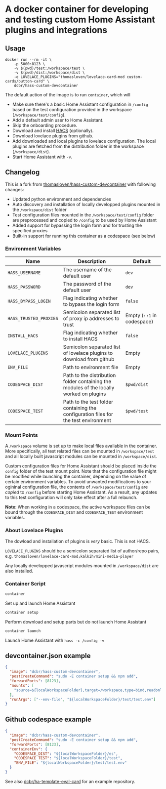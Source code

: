 # A docker container for developing and testing custom Home Assistant plugins and integrations

## Usage

```
docker run --rm -it \
    -p 5000:8123 \
    -v $(pwd)/test:/workspace/test \
    -v $(pwd)/dist:/workspace/dist \
    -e LOVELACE_PLUGINS="thomasloven/lovelace-card-mod custom-cards/button-card" \
    dcbr/hass-custom-devcontainer
```

The default action of the image is to run `container`, which will
- Make sure there's a basic Home Assistant configuration in `/config` based on the test configuration provided in the workspace (`/workspace/test/config`).
- Add a default admin user to Home Assistant.
- Skip the onboarding procedure.
- Download and install [HACS](https://hacs.xyz) (optionally).
- Download lovelace plugins from github.
- Add downloaded and local plugins to lovelace configuration. The local plugins are fetched from the distribution folder in the workspace (`/workspace/dist`).
- Start Home Assistant with `-v`.

## Changelog

This is a fork from [thomasloven/hass-custom-devcontainer](https://github.com/thomasloven/hass-custom-devcontainer) with following changes:
  - Updated python environment and dependencies
  - Auto discovery and installation of locally developped plugins mounted in the `/workspace/dist` folder
  - Test configuration files mounted in the `/workspace/test/config` folder are preprocessed and copied to `/config` to be used by Home Assistant
  - Added support for bypassing the login form and for trusting the specified proxies
  - Built-in support for running this container as a codespace (see below)

### Environment Variables

| Name | Description | Default |
|---|---|---|
| `HASS_USERNAME` | The username of the default user | `dev` |
| `HASS_PASSWORD` | The password of the default user | `dev` |
| `HASS_BYPASS_LOGIN` | Flag indicating whether to bypass the login form | `false` |
| `HASS_TRUSTED_PROXIES` | Semicolon separated list of proxy ip addresses to trust | Empty (`::1` in codespace) |
| `INSTALL_HACS` | Flag indicating whether to install HACS | `false` |
| `LOVELACE_PLUGINS` | Semicolon separated list of lovelace plugins to download from github | Empty |
| `ENV_FILE` | Path to environment file | Empty |
| `CODESPACE_DIST` | Path to the distribution folder containing the modules of the locally worked on plugins | `$pwd/dist` |
| `CODESPACE_TEST` | Path to the test folder containing the configuration files for the test environment | `$pwd/test` |

### Mount Points

A `/workspace` volume is set up to make local files available in the container. More specifically, all test related files
can be mounted in `/workspace/test` and all locally built javascript modules can be mounted in `/workspace/dist`.

Custom configuration files for Home Assistant should be placed inside the `config` folder of the test mount point.
Note that the configuration file might be modified while launching the container, depending on the value of certain
environment variables. To avoid unwanted modifications to your ogininal configuration file, the contents of
`/workspace/test/config` are *copied* to `/config` before starting Home Assistant. As a result, any updates to this
test configuration will only take effect after a full relaunch.

**Note**: When working in a codespace, the active workspace files can be bound through the `CODESPACE_DIST` and
`CODESPACE_TEST` environment variables.

### About Lovelace Plugins
The dowload and installation of plugins is *very* basic. This is not HACS.

`LOVELACE_PLUGINS` should be a semicolon separated list of author/repo pairs, e.g. `thomasloven/lovelace-card-mod;kalkih/mini-media-player`

Any locally developped javascript modules mounted in `/workspace/dist` are also installed.

### Container Script

```bash
container
```
Set up and launch Home Assistant

```bash
container setup
```
Perform download and setup parts but do not launch Home Assistant

```bash
container launch
```
Launch Home Assistant with `hass -c /config -v`

## devcontainer.json example

```json
{
  "image": "dcbr/hass-custom-devcontainer",
  "postCreateCommand": "sudo -E container setup && npm add",
  "forwardPorts": [8123],
  "mounts": [
    "source=${localWorkspaceFolder},target=/workspace,type=bind,readonly"
  ],
  "runArgs": ["--env-file", "${localWorkspaceFolder}/test/test.env"]
}
```

## Github codespace example

```json
{
  "image": "dcbr/hass-custom-devcontainer",
  "postCreateCommand": "sudo -E container setup && npm add",
  "forwardPorts": [8123],
  "containerEnv": {
    "CODESPACE_DIST": "${localWorkspaceFolder}/es",
    "CODESPACE_TEST": "${localWorkspaceFolder}/test",
    "ENV_FILE": "${localWorkspaceFolder}/test/test.env"
  }
}
```

See also [dcbr/ha-template-eval-card](https://github.com/dcbr/ha-template-eval-card) for an example repository.
